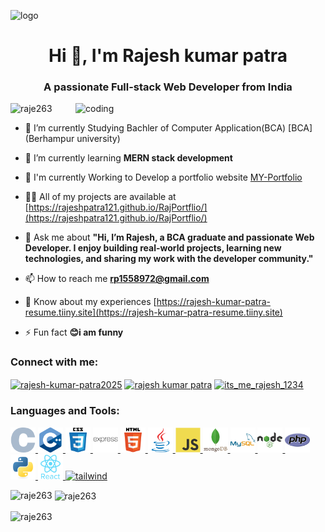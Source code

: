 ![logo](https://github.com/Raje263/Rajesh_kumar_Patra/blob/main/banner.jpg)
<h1 align="center">Hi 👋, I'm Rajesh kumar patra</h1>
<h3 align="center">A passionate Full-stack Web Developer from India</h3>

<img align="right" alt="coding" width="400"  src="https://user-images.githubusercontent.com/55389276/140866485-8fb1c876-9a8f-4d6a-98dc-08c4981eaf70.gif">


<p align="left"> <img src="https://komarev.com/ghpvc/?username=raje263&label=Profile%20views&color=0e75b6&style=flat" alt="raje263" /> </p>

- 🔭 I’m currently Studying Bachler of Computer Application(BCA) [BCA](Berhampur university)

- 🌱 I’m currently learning **MERN stack development**

- 👯 I'm currently Working to Develop a portfolio website [MY-Portfolio](https://rajeshpatra121.github.io/RajPortflio/)

- 👨‍💻 All of my projects are available at [https://rajeshpatra121.github.io/RajPortflio/](https://rajeshpatra121.github.io/RajPortflio/)

- 💬 Ask me about **"Hi, I’m Rajesh, a BCA graduate and passionate Web Developer. I enjoy building real-world projects, learning new technologies, and sharing my work with the developer community."**

- 📫 How to reach me **rp1558972@gmail.com**

- 📄 Know about my experiences [https://rajesh-kumar-patra-resume.tiiny.site](https://rajesh-kumar-patra-resume.tiiny.site)

- ⚡ Fun fact **😊i am funny**

<h3 align="left">Connect with me:</h3>
<p align="left">
<a href="https://linkedin.com/in/rajesh-kumar-patra2025" target="blank"><img align="center" src="https://raw.githubusercontent.com/rahuldkjain/github-profile-readme-generator/master/src/images/icons/Social/linked-in-alt.svg" alt="rajesh-kumar-patra2025" height="30" width="40" /></a>
<a href="https://fb.com/rajesh kumar patra" target="blank"><img align="center" src="https://raw.githubusercontent.com/rahuldkjain/github-profile-readme-generator/master/src/images/icons/Social/facebook.svg" alt="rajesh kumar patra" height="30" width="40" /></a>
<a href="https://instagram.com/its_me_rajesh_1234" target="blank"><img align="center" src="https://raw.githubusercontent.com/rahuldkjain/github-profile-readme-generator/master/src/images/icons/Social/instagram.svg" alt="its_me_rajesh_1234" height="30" width="40" /></a>
</p>

<h3 align="left">Languages and Tools:</h3>
<p align="left"> <a href="https://www.cprogramming.com/" target="_blank" rel="noreferrer"> <img src="https://raw.githubusercontent.com/devicons/devicon/master/icons/c/c-original.svg" alt="c" width="40" height="40"/> </a> <a href="https://www.w3schools.com/cpp/" target="_blank" rel="noreferrer"> <img src="https://raw.githubusercontent.com/devicons/devicon/master/icons/cplusplus/cplusplus-original.svg" alt="cplusplus" width="40" height="40"/> </a> <a href="https://www.w3schools.com/css/" target="_blank" rel="noreferrer"> <img src="https://raw.githubusercontent.com/devicons/devicon/master/icons/css3/css3-original-wordmark.svg" alt="css3" width="40" height="40"/> </a> <a href="https://expressjs.com" target="_blank" rel="noreferrer"> <img src="https://raw.githubusercontent.com/devicons/devicon/master/icons/express/express-original-wordmark.svg" alt="express" width="40" height="40"/> </a> <a href="https://www.w3.org/html/" target="_blank" rel="noreferrer"> <img src="https://raw.githubusercontent.com/devicons/devicon/master/icons/html5/html5-original-wordmark.svg" alt="html5" width="40" height="40"/> </a> <a href="https://www.java.com" target="_blank" rel="noreferrer"> <img src="https://raw.githubusercontent.com/devicons/devicon/master/icons/java/java-original.svg" alt="java" width="40" height="40"/> </a> <a href="https://developer.mozilla.org/en-US/docs/Web/JavaScript" target="_blank" rel="noreferrer"> <img src="https://raw.githubusercontent.com/devicons/devicon/master/icons/javascript/javascript-original.svg" alt="javascript" width="40" height="40"/> </a> <a href="https://www.mongodb.com/" target="_blank" rel="noreferrer"> <img src="https://raw.githubusercontent.com/devicons/devicon/master/icons/mongodb/mongodb-original-wordmark.svg" alt="mongodb" width="40" height="40"/> </a> <a href="https://www.mysql.com/" target="_blank" rel="noreferrer"> <img src="https://raw.githubusercontent.com/devicons/devicon/master/icons/mysql/mysql-original-wordmark.svg" alt="mysql" width="40" height="40"/> </a> <a href="https://nodejs.org" target="_blank" rel="noreferrer"> <img src="https://raw.githubusercontent.com/devicons/devicon/master/icons/nodejs/nodejs-original-wordmark.svg" alt="nodejs" width="40" height="40"/> </a> <a href="https://www.php.net" target="_blank" rel="noreferrer"> <img src="https://raw.githubusercontent.com/devicons/devicon/master/icons/php/php-original.svg" alt="php" width="40" height="40"/> </a> <a href="https://www.python.org" target="_blank" rel="noreferrer"> <img src="https://raw.githubusercontent.com/devicons/devicon/master/icons/python/python-original.svg" alt="python" width="40" height="40"/> </a> <a href="https://reactjs.org/" target="_blank" rel="noreferrer"> <img src="https://raw.githubusercontent.com/devicons/devicon/master/icons/react/react-original-wordmark.svg" alt="react" width="40" height="40"/> </a> <a href="https://tailwindcss.com/" target="_blank" rel="noreferrer"> <img src="https://www.vectorlogo.zone/logos/tailwindcss/tailwindcss-icon.svg" alt="tailwind" width="40" height="40"/> </a> </p>

<p><img align="left" src="https://github-readme-stats.vercel.app/api/top-langs?username=raje263&show_icons=true&locale=en&layout=compact" alt="raje263" /></p>

<p>&nbsp;<img align="center" src="https://github-readme-stats.vercel.app/api?username=raje263&show_icons=true&locale=en" alt="raje263" /></p>

<p><img align="center" src="https://github-readme-streak-stats.herokuapp.com/?user=raje263&" alt="raje263" /></p>


